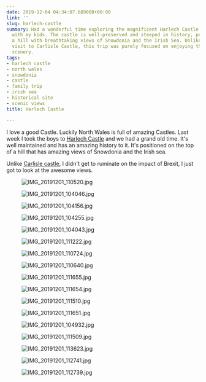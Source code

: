 ```yaml
---
date: 2019-12-04 04:34:07.689000+00:00
link: ''
slug: harlech-castle
summary: Had a wonderful time exploring the magnificent Harlech Castle in North Wales
  with my kids. The castle is well-preserved and steeped in history, perched atop
  a hill with breathtaking views of Snowdonia and the Irish Sea. Unlike my previous
  visit to Carlisle Castle, this trip was purely focused on enjoying the stunning
  scenery.
tags:
- harlech castle
- north wales
- snowdonia
- castle
- family trip
- irish sea
- historical site
- scenic views
title: Harlech Castle

---
```


I love a good Castle. Luckily North Wales is full of amazing Castles. Last week I took the boys to [Harlech Castle](https://en.wikipedia.org/wiki/Harlech_Castle) and we had a grand old time. It's well maintained and has an amazing history to it. It's positioned on the top of a hill that has amazing views of Snowdonia and the Irish sea.

Unlike [Carlisle castle](https://paul.kinlan.me/photos-from-carlisle-castle/), I didn't get to ruminate on the impact of Brexit, I just got to look at the awesome views.

<figure><img src="/images/2019-12-04-harlech-castle-0.jpeg" alt="IMG_20191201_110520.jpg"></figure>

<figure><img src="/images/2019-12-04-harlech-castle-1.jpeg" alt="IMG_20191201_104046.jpg"></figure>

<figure><img src="/images/2019-12-04-harlech-castle-2.jpeg" alt="IMG_20191201_104156.jpg"></figure>

<figure><img src="/images/2019-12-04-harlech-castle-3.jpeg" alt="IMG_20191201_104255.jpg"></figure>

<figure><img src="/images/2019-12-04-harlech-castle-4.jpeg" alt="IMG_20191201_104043.jpg"></figure>

<figure><img src="/images/2019-12-04-harlech-castle-5.jpeg" alt="IMG_20191201_111222.jpg"></figure>

<figure><img src="/images/2019-12-04-harlech-castle-6.jpeg" alt="IMG_20191201_110724.jpg"></figure>

<figure><img src="/images/2019-12-04-harlech-castle-7.jpeg" alt="IMG_20191201_110640.jpg"></figure>

<figure><img src="/images/2019-12-04-harlech-castle-8.jpeg" alt="IMG_20191201_111655.jpg"></figure>

<figure><img src="/images/2019-12-04-harlech-castle-9.jpeg" alt="IMG_20191201_111654.jpg"></figure>

<figure><img src="/images/2019-12-04-harlech-castle-10.jpeg" alt="IMG_20191201_111510.jpg"></figure>

<figure><img src="/images/2019-12-04-harlech-castle-11.jpeg" alt="IMG_20191201_111651.jpg"></figure>

<figure><img src="/images/2019-12-04-harlech-castle-12.jpeg" alt="IMG_20191201_104932.jpg"></figure>

<figure><img src="/images/2019-12-04-harlech-castle-13.jpeg" alt="IMG_20191201_111509.jpg"></figure>

<figure><img src="/images/2019-12-04-harlech-castle-14.jpeg" alt="IMG_20191201_113623.jpg"></figure>

<figure><img src="/images/2019-12-04-harlech-castle-15.jpeg" alt="IMG_20191201_112741.jpg"></figure>

<figure><img src="/images/2019-12-04-harlech-castle-16.jpeg" alt="IMG_20191201_112739.jpg"></figure>

